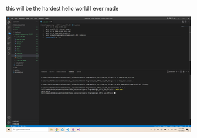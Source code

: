 this will be the hardest hello world I ever made

![](https://github.com/DAF201/Tools_collection/blob/main/Hybrid_Programming/C_CPP/C_use_CPP_dll/Screenshot%20(35).png)
